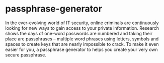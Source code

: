 # passphrase-generator

In the ever-evolving world of IT security, online criminals are continuously looking for new ways to gain access to your private information. Research shows the days of one-word passwords are numbered and taking their place are passphrases – multiple word phrases using letters, symbols and spaces to create keys that are nearly impossible to crack. To make it even easier for you, a passphrase generator to helps you create your very own secure passphrase.
